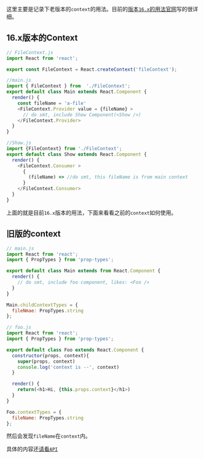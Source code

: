 这里主要是记录下老版本的`context`的用法。目前的[版本`16.x`的用法官网](https://reactjs.org/docs/context.html)写的很详细。

## 16.x版本的Context

```js
// FileContext.js
import React from 'react';

export const FileContext = React.createContext('fileContext');
```

```js
//main.js
import { FileContext } from  './FileContext';
export default class Main extends React.Component {
  render() {
    const fileName = 'a-file'
    <FileContext.Provider value = {fileName} >
      // do smt, include Show Component(<Show />)
    </FileContext.Provider>
  }
}
```

```js
//Show.js
import {FileContext} from './FileContext';
export default class Show extends React.Component {
  render() {
    <FileContext.Consumer >
      {
        (fileName) => //do smt, this fileName is from main context  
      }
    </FileContext.Consumer>
  }
}
```
上面的就是目前`16.x`版本的用法，下面来看看之前的`context`如何使用。

## 旧版的context
```js
// main.js
import React from 'react';
import { PropTypes } from 'prop-types';

export default class Main extends from React.Component {
  render() {
    // do smt, include foo component, likes: <Foo />
  }
}

Main.childContextTypes = {
  fileNmae: PropTypes.string
};
```

```js
// foo.js
import React from 'react';
import { PropTypes } from 'prop-types';

export default class Foo extends React.Component {
  constructor(props, context){
    super(props, context)
    console.log('context is --', context)
  }

  render() {
    return(<h1>Hi, {this.props.context}</h1>)
  }
}

Foo.contextTypes = {
  fileName: PropTypes.string
};
```

然后会发现`fileName`在`context`内。

具体的内容还[请看`API`](https://reactjs.org/docs/context.html)
